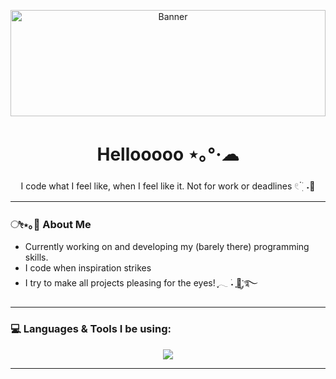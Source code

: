 <p align="center">
  <img 
    src="https://i.pinimg.com/originals/4b/a4/a3/4ba4a3201379339649ace503f62e7b8c.gif" 
    alt="Banner"
    width="100%"
    height="170"
  />
</p>







<h1 align="center">Hellooooo ⋆｡°·☁︎ </h1>
<p align="center">
  I code what I feel like, when I feel like it.  
  Not for work or deadlines 𓏲 ๋࣭ ࣪ ˖🎐
</p>

---

### ೀ⋆｡🌷 About Me
- Currently working on and developing my
  (barely there) programming skills.
- I code when inspiration strikes
- I try to make all projects pleasing
  for the eyes!
  ִֶָ𓂃 ࣪˖ ִֶָ🐇་༘࿐

---

### 💻 Languages & Tools I be using:

<p align="center">
  <img src="https://skillicons.dev/icons?i=html,css,js,vscode,flutter,firebase,github,&theme=light" />
</p>

---


